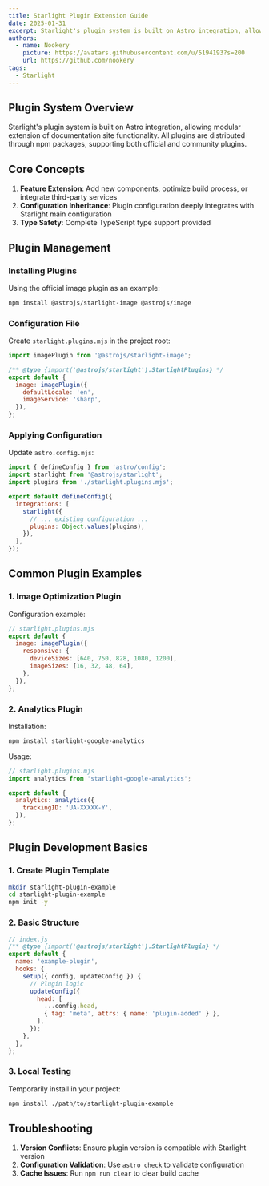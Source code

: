 ```yaml
---
title: Starlight Plugin Extension Guide
date: 2025-01-31
excerpt: Starlight's plugin system is built on Astro integration, allowing modular extension of documentation site functionality. All plugins are distributed through npm packages, supporting both official and community plugins.
authors:
  - name: Nookery
    picture: https://avatars.githubusercontent.com/u/5194193?s=200
    url: https://github.com/nookery
tags:
  - Starlight
---
```


## Plugin System Overview

Starlight's plugin system is built on Astro integration, allowing modular extension of documentation site functionality. All plugins are distributed through npm packages, supporting both official and community plugins.

## Core Concepts

1. **Feature Extension**: Add new components, optimize build process, or integrate third-party services
2. **Configuration Inheritance**: Plugin configuration deeply integrates with Starlight main configuration
3. **Type Safety**: Complete TypeScript type support provided

## Plugin Management

### Installing Plugins

Using the official image plugin as an example:

```bash
npm install @astrojs/starlight-image @astrojs/image
```

### Configuration File

Create `starlight.plugins.mjs` in the project root:

```javascript
import imagePlugin from '@astrojs/starlight-image';

/** @type {import('@astrojs/starlight').StarlightPlugins} */
export default {
  image: imagePlugin({
    defaultLocale: 'en',
    imageService: 'sharp',
  }),
};
```

### Applying Configuration

Update `astro.config.mjs`:

```javascript
import { defineConfig } from 'astro/config';
import starlight from '@astrojs/starlight';
import plugins from './starlight.plugins.mjs';

export default defineConfig({
  integrations: [
    starlight({
      // ... existing configuration ...
      plugins: Object.values(plugins),
    }),
  ],
});
```

## Common Plugin Examples

### 1. Image Optimization Plugin

Configuration example:

```javascript
// starlight.plugins.mjs
export default {
  image: imagePlugin({
    responsive: {
      deviceSizes: [640, 750, 828, 1080, 1200],
      imageSizes: [16, 32, 48, 64],
    },
  }),
};
```

### 2. Analytics Plugin

Installation:

```bash
npm install starlight-google-analytics
```

Usage:

```javascript
// starlight.plugins.mjs
import analytics from 'starlight-google-analytics';

export default {
  analytics: analytics({
    trackingID: 'UA-XXXXX-Y',
  }),
};
```

## Plugin Development Basics

### 1. Create Plugin Template

```bash
mkdir starlight-plugin-example
cd starlight-plugin-example
npm init -y
```

### 2. Basic Structure

```javascript
// index.js
/** @type {import('@astrojs/starlight').StarlightPlugin} */
export default {
  name: 'example-plugin',
  hooks: {
    setup({ config, updateConfig }) {
      // Plugin logic
      updateConfig({
        head: [
          ...config.head,
          { tag: 'meta', attrs: { name: 'plugin-added' } },
        ],
      });
    },
  },
};
```

### 3. Local Testing

Temporarily install in your project:

```bash
npm install ./path/to/starlight-plugin-example
```

## Troubleshooting

1. **Version Conflicts**: Ensure plugin version is compatible with Starlight version
2. **Configuration Validation**: Use `astro check` to validate configuration
3. **Cache Issues**: Run `npm run clear` to clear build cache
